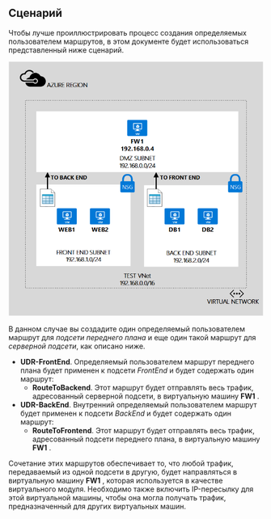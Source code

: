 ## <a name="scenario"></a>Сценарий
Чтобы лучше проиллюстрировать процесс создания определяемых пользователем маршрутов, в этом документе будет использоваться представленный ниже сценарий.

![ОПИСАНИЕ ОБРАЗА](./media/virtual-network-create-udr-scenario-include/figure1.png)

В данном случае вы создадите один определяемый пользователем маршрут для *подсети переднего плана* и еще один такой маршрут для *серверной подсети*, как описано ниже. 

* **UDR-FrontEnd**. Определяемый пользователем маршрут переднего плана будет применен к подсети *FrontEnd* и будет содержать один маршрут:    
  * **RouteToBackend**. Этот маршрут будет отправлять весь трафик, адресованный серверной подсети, в виртуальную машину **FW1** .
* **UDR-BackEnd**. Внутренний определяемый пользователем маршрут будет применен к подсети *BackEnd* и будет содержать один маршрут:    
  * **RouteToFrontend**. Этот маршрут будет отправлять весь трафик, адресованный подсети переднего плана, в виртуальную машину **FW1** .

Сочетание этих маршрутов обеспечивает то, что любой трафик, передаваемый из одной подсети в другую, будет направляться в виртуальную машину **FW1** , которая используется в качестве виртуального модуля. Необходимо также включить IP-пересылку для этой виртуальной машины, чтобы она могла получать трафик, предназначенный для других виртуальных машин.

